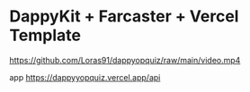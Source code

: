 # DappyKit + Farcaster + Vercel Template

https://github.com/Loras91/dappyopquiz/raw/main/video.mp4

app https://dappyyopquiz.vercel.app/api
